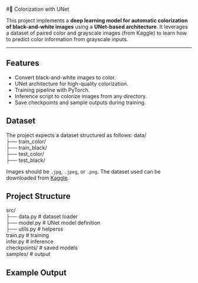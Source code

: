 #🌈 Colorization with UNet

This project implements a **deep learning model for automatic colorization of black-and-white images** using a **UNet-based architecture**. It leverages a dataset of paired color and grayscale images (from Kaggle) to learn how to predict color information from grayscale inputs.


---

## Features

- Convert black-and-white images to color.
- UNet architecture for high-quality colorization.
- Training pipeline with PyTorch.
- Inference script to colorize images from any directory.
- Save checkpoints and sample outputs during training.

## Dataset

The project expects a dataset structured as follows:
data/  
├── train_color/  
├── train_black/  
├── test_color/  
├── test_black/  

Images should be `.jpg`, `.jpeg`, or `.png`. The dataset used can be downloaded from [Kaggle](https://www.kaggle.com/).


## Project Structure

src/  
├── data.py       # dataset loader  
├── model.py      # UNet model definition  
├── utils.py      # helperss   
train.py          # training   
infer.py          # inference   
checkpoints/      # saved models  
samples/          # output   

##  Example Output
